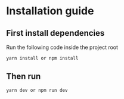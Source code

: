 # Installation guide

## First install dependencies

Run the following code inside the project root

```
yarn install or npm install
```

## Then run

```
yarn dev or npm run dev
```
